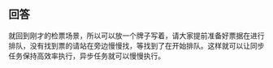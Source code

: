## 回答

就回到刚才的检票场景，所以可以放一个牌子写着，请大家提前准备好票据在进行排队，没有找到票的请站在旁边慢慢找，等找到了在开始排队。这样就可以让同步任务保持高效率执行，异步任务就可以慢慢执行。
